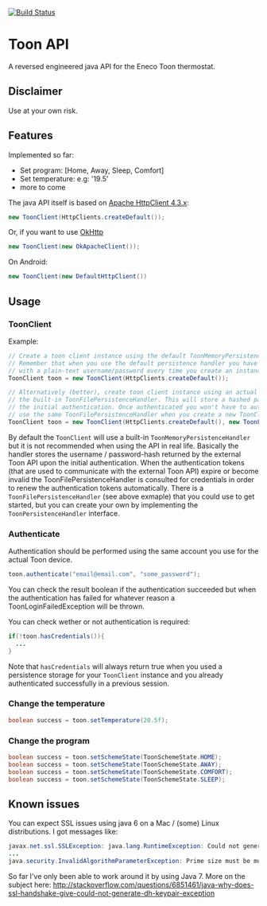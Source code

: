[![Build Status](https://travis-ci.org/mattijsf/toon-api.svg?branch=master)](https://travis-ci.org/mattijsf/toon-api)

# Toon API
A reversed engineered java API for the Eneco Toon thermostat.

## Disclaimer
Use at your own risk. 

## Features
Implemented so far:

* Set program: [Home, Away, Sleep, Comfort]
* Set temperature: e.g: '19.5'
* more to come


The java API itself is based on [Apache HttpClient 4.3.x](http://hc.apache.org/httpcomponents-client-4.3.x/index.html):
```java
new ToonClient(HttpClients.createDefault());
```

Or, if you want to use [OkHttp](https://github.com/square/okhttp/tree/master/okhttp-apache)
```java
new ToonClient(new OkApacheClient());
```

On Android:
```java
new ToonClient(new DefaultHttpClient())
```



## Usage

### ToonClient

Example:
```java
// Create a toon client instance using the default ToonMemoryPersistenceHandler.
// Remember that when you use the default persistence handler you have to authenticate
// with a plain-text username/password every time you create an instance of ToonClient.
ToonClient toon = new ToonClient(HttpClients.createDefault());

// Alternatively (better), create toon client instance using an actual persistence storage like
// the built-in ToonFilePersistenceHandler. This will store a hashed password once you performed
// the initial authentication. Once authenticated you won't have to authenticate again if you
// use the same ToonFilePersistenceHandler when you create a new ToonClient instance.
ToonClient toon = new ToonClient(HttpClients.createDefault(), new ToonFilePersistenceHandler(file));
```

By default the `ToonClient` will use a built-in `ToonMemoryPersistenceHandler` but it is not recommended when using the API in real life. Basically the handler stores the username / password-hash returned by the external Toon API upon the initial authentication. When the authentication tokens (that are used to communicate with the external Toon API) expire or become invalid the ToonFilePersistenceHandler is consulted for credentials in order to renew the authentication tokens automatically. There is a `ToonFilePersistenceHandler` (see above exmaple) that you could use to get started, but you can create your own by implementing the `ToonPersistenceHandler` interface.

### Authenticate
Authentication should be performed using the same account you use for the actual Toon device.

```java
toon.authenticate("email@email.com", "some_password");
```
You can check the result boolean if the authentication succeeded but when the authentication has failed for whatever reason a ToonLoginFailedException will be thrown.

You can check wether or not authentication is required:
```java
if(!toon.hasCredentials()){
  ...
}
```
Note that `hasCredentials` will always return true when you used a persistence storage for your `ToonClient` instance and you already authenticated successfully in a previous session.

### Change the temperature
```java
boolean success = toon.setTemperature(20.5f);
```

### Change the program
```java
boolean success = toon.setSchemeState(ToonSchemeState.HOME);
boolean success = toon.setSchemeState(ToonSchemeState.AWAY);
boolean success = toon.setSchemeState(ToonSchemeState.COMFORT);
boolean success = toon.setSchemeState(ToonSchemeState.SLEEP);
```
## Known issues

You can expect SSL issues using java 6 on a Mac / (some) Linux distributions. I got messages like:

```java
javax.net.ssl.SSLException: java.lang.RuntimeException: Could not generate DH keypair
...
java.security.InvalidAlgorithmParameterException: Prime size must be multiple of 64, and can only range from 512 to 1024 (inclusive)
```

So far I've only been able to work around it by using Java 7. More on the subject here: http://stackoverflow.com/questions/6851461/java-why-does-ssl-handshake-give-could-not-generate-dh-keypair-exception
